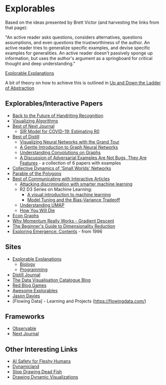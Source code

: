 # Explorables

Based on the ideas presented by Brett Victor (and harvesting the links from that page):

"An active reader asks questions, considers alternatives, questions assumptions, and even questions the trustworthiness of the author. An active reader tries to generalize specific examples, and devise specific examples for generalities. An active reader doesn't passively sponge up information, but uses the author's argument as a springboard for critical thought and deep understanding."

[Explorable Explanations](https://worrydream.com/ExplorableExplanations/)

A bit of theory on how to achieve this is outlined in [Up and Down the Ladder of Abstraction](https://worrydream.com/LadderOfAbstraction/)

## Explorables/Interactive Papers 
* [Back to the Future of Handriting Recognition](https://jackschaedler.github.io/handwriting-recognition/)
* [Visualizing Algorithms](https://bost.ocks.org/mike/algorithms/)
* [Best of Next Journal](https://nextjournal.com/explore)
  * [SIR Model for  COVID-19:  Estimating R0](https://nextjournal.com/berwa/sir-model-for-covid-19-estimating-R_o)
* [Best of Distill](https://distill.pub/)
  * [Visualizing Neural Networks with the Grand Tour](https://distill.pub/2020/grand-tour/)
  * [A Gentle Introduction to Graph Neural Networks](https://distill.pub/2021/gnn-intro/)
  * [Understanding Convolutions on Graphs](https://distill.pub/2021/understanding-gnns/)
  * [A Discussion of Adversarial Examples Are Not Bugs, They Are Features](https://distill.pub/2019/advex-bugs-discussion/) - a collection of 6 papers with examples 
* [Collective Dynamics of 'Small Worlds' Networks](https://worrydream.com/ScientificCommunicationAsSequentialArt/)
* [Parable of the Polygons](https://ncase.me/polygons/)
* [Best of Communicating with Interactive Articles](https://distill.pub/2020/communicating-with-interactive-articles/)
  * [Attacking discrimination with smarter machine learning](https://research.google.com/bigpicture/attacking-discrimination-in-ml/)
  * R2 D3 Series on Machine Learning:
    * [A visual introduction to machine learning](http://www.r2d3.us/visual-intro-to-machine-learning-part-1/)
    * [Model Tuning and the Bias-Variance Tradeoff](http://www.r2d3.us/visual-intro-to-machine-learning-part-2/)
  * [Understanding UMAP](https://pair-code.github.io/understanding-umap/)
  * [How You Will Die](https://flowingdata.com/2016/01/19/how-you-will-die/)
* [Econ Graphs](https://www.econgraphs.org/)
* [Why Momentum Really Works - Gradient Descent](https://distill.pub/2017/momentum/)
* [The Beginner's Guide to Dimensionality Reduction](https://dimensionality-reduction-293e465c2a3443e8941b016d.vercel.app/)
* [Exploring Emergence: Contents](https://www.playfulinvention.com/emergence/contents.html) - from 1996 

## Sites
* [Explorable Explanations](https://explorabl.es/)
  * [Biology](https://explorabl.es/biology/)
  * [Programming](https://explorabl.es/programming/)
* [Distill Journal](https://distill.pub/)
* [The Data Visualisation Catalogue Blog](https://datavizcatalogue.com/blog/)
* [Red Blog Games](https://www.redblobgames.com/)
* [Awesome Explorables](https://github.com/blob42/awesome-explorables)
* [Jason Davies](https://www.jasondavies.com/)
* [Flowing Data] - Learning and Projects (https://flowingdata.com/)

## Frameworks
* [Observable](https://observablehq.com/explore)
* [Next Journal](https://nextjournal.com/)

## Other Interesting Links
* [AI Safety for Fleshy Humans](https://aisafety.dance/)
* [Dynamicland](https://dynamicland.org/)
* [Stop Drawing Dead Fish](https://vimeo.com/64895205)
* [Drawing Dynamic Visualizations](https://vimeo.com/66085662)
